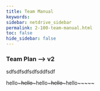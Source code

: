 ```yaml
---
title: Team Manual
keywords:
sidebar: netdrive_sidebar
permalink: 2-100-team-manual.html
toc: false
hide_sidebar: false
---
```


### **Team Plan --> v2**
sdfsdfsdfsdfsddfsdf

hello~~~~~hello~~~~~hello~~~~~hello~~~~~hello~~~~~
